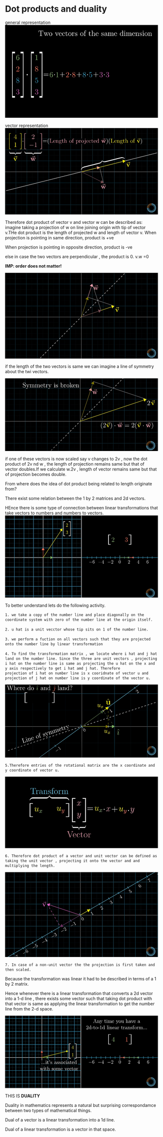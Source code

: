 # Dot products and duality

general representation
    ![dp1](dp1.png )

vector representation
![dp2](dp2.png)

Therefore dot product of vector v and vector w can be described as:
    imagine taking a projection of w on line joining origin with tip of vector v.THe dot product is the length of projected w and length of vector v.
When projection is pointing in same direction, product is +ve

When projection is pointing in opposite direction, product is -ve

else in case the two vectors are perpendicular , the product is 0.
v.w =0 

**IMP: order does not matter!**

![dp2](dp3.png)

if the length of the two vectors is same we can imagine a line of symmetry about the twi vectors.

![dp2](dp4.png)

if one of these vectors is now scaled say v changes to 2v , now the dot product of 2v nd w , the length of projection remains same but that of vector doubles.If we calculate w.2v , length of vector remains same but that of projection becomes double. 

From where does the idea of dot product being related to length originate from?

There exist some relation between the 1 by 2 matrices and 2d vectors.

HEnce there is some type of connection between linear transformations that take vectors to numbers and numbers to vectors.
![dp2](dp5.png)

To better understand lets do the following activity.

    1. we take a copy of the number line and place diagonally on the coordinate system with zero of the number line at the origin itself.

    2. u hat is a unit vecctor whose tip sits on 1 of the number line.

    3. we perform a fuction on all vectors such that they are projected onto the number line by linear transformation

    4. To find the transformation matrix , we locate where i hat and j hat land on the number line. Since the three are unit vectors , projecting i hat on the number line is same as projecting the u hat on the x and y axis respectively to get i hat amd j hat. Therefore
    projection of i hat on number line is x cooridnate of vector u and projection of j hat on number line is y coordinate of the vector u.
  
  ![dp2](dp6.png)
    
    5.Therefore entries of the rotational matrix are the x coordinate and y coordinate of vector u. 
   
   ![dp2](dp7.png)
    
    6. Therefore dot product of a vector and unit vector can be defined as taking the unit vector , projecting it onto the vector and and multiplying the length.
  
  ![dp2](dp8.png)

    7. In case of a non-unit vector the the projection is first taken and then scaled.

Because the transformation was linear it had to be described in terms of a 1 by 2 matrix.

Hence whenever there is a linear transformation that converts a 2d vector into a 1-d line , there exists some vector such that taking dot product with that vector is same as applying the linear transformation to get the number line from the 2-d space.

![dp2](dp9.png)  

THIS IS **DUALITY**

Duality in mathematics represents a natural but surprising correspondamce between two types of mathematical things.

Dual of a vector is a linear transformation into a 1d line.

Dual of a linear transformation is a vector in that space.
